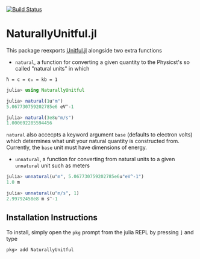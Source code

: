[![Build Status](https://travis-ci.com/MasonProtter/NaturallyUnitful.jl.svg?branch=master)](https://travis-ci.com/MasonProtter/NaturallyUnitful.jl)

# NaturallyUnitful.jl

This package reexports [Unitful.jl](https://github.com/ajkeller34/Unitful.jl) alongside two extra functions
 * `natural`, a function for converting a given quantity to the Physicst's so called "natural units" in which 
 
 `ħ = c = ϵ₀ = kb = 1`
```julia
julia> using NaturallyUnitful

julia> natural(1u"m")
5.067730759202785e6 eV^-1

julia> natural(3e8u"m/s")
1.000692285594456
```
`natural` also accecpts a keyword argument `base` (defaults to electron volts) which determines what unit
your natural quantity is constructed from. Currently, the `base` unit must have dimensions of energy. 

 * `unnatural`, a function for converting from natural units to a given `unnatural` unit such as meters
 ```julia
 julia> unnatural(u"m", 5.067730759202785e6u"eV^-1")
1.0 m

julia> unnatural(u"m/s", 1)
2.99792458e8 m s^-1
 ```

## Installation Instructions 

To install, simply open the `pkg` prompt
from the julia REPL by pressing `]` and type
```
pkg> add NaturallyUnitful
```
